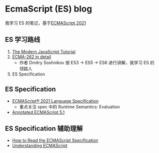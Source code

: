 # EcmaScript (ES) blog

我学习 ES 的笔记，基于[ECMAScript 2021](https://262.ecma-international.org/12.0/)

## ES 学习路线

1. [The Modern JavaScript Tutorial](https://javascript.info/)
1. [ECMA-262 in detail](http://dmitrysoshnikov.com/)
   - 作者 Dmitry Soshnikov 按 ES3 -> ES5 -> ES6 进行讲解，我学习 ES 的领路人
1. ES Specification

## ES Specification

- [ECMAScript® 2021 Language Specification](https://262.ecma-international.org/12.0/)
  - 重点关注 spec 中的 Runtime Semantics: Evaluation
- [Annotated ECMAScript 5.1](https://es5.github.io/)

## ES Specification 辅助理解

- [How to Read the ECMAScript Specification](https://timothygu.me/es-howto/)
- [Understanding ECMAScript](https://v8.dev/blog/tags/understanding-ecmascript)
